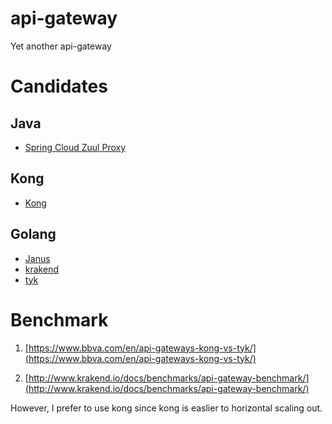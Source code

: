 # api-gateway
Yet another api-gateway

# Candidates
## Java
- [Spring Cloud Zuul Proxy](https://sivalabs.in/2018/03/microservices-part-5-spring-cloud-zuul-proxy-as-api-gateway/)

## Kong
- [Kong](https://konghq.com/faqs/)

## Golang
- [Janus](https://github.com/hellofresh/janus)
- [krakend](https://github.com/devopsfaith/krakend)
- [tyk](https://github.com/TykTechnologies/tyk)

# Benchmark
1. [https://www.bbva.com/en/api-gateways-kong-vs-tyk/](https://www.bbva.com/en/api-gateways-kong-vs-tyk/)

2. [http://www.krakend.io/docs/benchmarks/api-gateway-benchmark/](http://www.krakend.io/docs/benchmarks/api-gateway-benchmark/)

However, I prefer to use kong since kong is easlier to horizontal scaling out.
